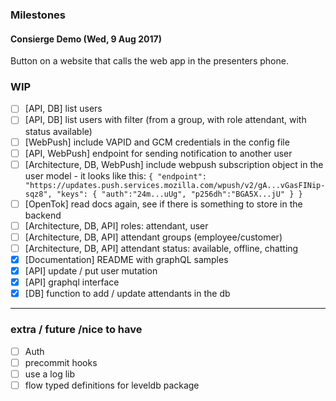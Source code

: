 ### Milestones

#### Consierge Demo (Wed, 9 Aug 2017)

Button on a website that calls the web app in the presenters phone.

### WIP
  - [ ]  [API, DB] list users
  - [ ]  [API, DB] list users with filter (from a group, with role attendant, with status available)
  - [ ]  [WebPush] include VAPID and GCM credentials in the config file
  - [ ]  [API, WebPush] endpoint for sending notification to another user
  - [ ]  [Architecture, DB, WebPush] include webpush subscription object in the user model
    - it looks like this:
    ```
    {
        "endpoint": "https://updates.push.services.mozilla.com/wpush/v2/gA...vGasFINip-sqz8",
        "keys": {
            "auth":"24m...uUg",
            "p256dh":"BGA5X...jU"
        }
    }
    ```
  - [ ]  [OpenTok] read docs again, see if there is something to store in the backend
  - [ ]  [Architecture, DB, API] roles: attendant, user
  - [ ]  [Architecture, DB, API] attendant groups (employee/customer)
  - [ ]  [Architecture, DB, API] attendant status: available, offline, chatting
  - [x]  [Documentation] README with graphQL samples
  - [x]  [API] update / put user mutation
  - [x]  [API] graphql interface
  - [x]  [DB] function to add / update attendants in the db

-----

### extra / future /nice to have

- [ ] Auth
- [ ] precommit hooks
- [ ] use a log lib
- [ ] flow typed definitions for leveldb package
